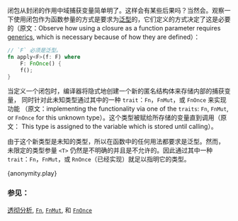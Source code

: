 闭包从封闭的作用中域捕获变量简单明了。这样会有某些后果吗？当然会。观察一下使用闭包作为函数参量的方式是要求为[泛型][generics]的，它们定义的方式决定了这是必要的（原文：Observe how using a closure as a function parameter requires [generics], which is necessary because of how they are defined）：

```rust
// `F` 必须是泛型。
fn apply<F>(f: F) where
    F: FnOnce() {
    f();
}
```

当定义一个闭包时，编译器将隐式地创建一个新的匿名结构体来存储内部的捕获变量，
同时针对此未知类型通过其中的一种 `trait`：`Fn`，`FnMut`，或 `FnOnce` 来实现功能
（原文：implementing the functionality via one of the `traits`: `Fn`, `FnMut`, 
or `FnOnce` for this unknown type）。这个类型被赋给所存储的变量直到调用（原文：
This type is assigned to the variable which is stored until calling）。

由于这个新类型是未知的类型，所以在函数中的任何用法都要求是泛型。然而，
未限定的类型参量 `<T>` 仍然是不明确的并且是不允许的。因此通过其中一种 
`trait`：`Fn`，`FnMut`，或 `RnOnce`（已经实现）就足以指明它的类型。

{anonymity.play}

### 参见：

[透彻分析][thorough_analysis], [`Fn`][fn], [`FnMut`][fn_mut],
和 [`FnOnce`][fn_once]

[generics]: ../../generics.html
[fn]: http://doc.rust-lang.org/std/ops/trait.Fn.html
[fn_mut]: http://doc.rust-lang.org/std/ops/trait.FnMut.html
[fn_once]: http://doc.rust-lang.org/std/ops/trait.FnOnce.html
[thorough_analysis]: http://huonw.github.io/blog/2015/05/finding-closure-in-rust/
